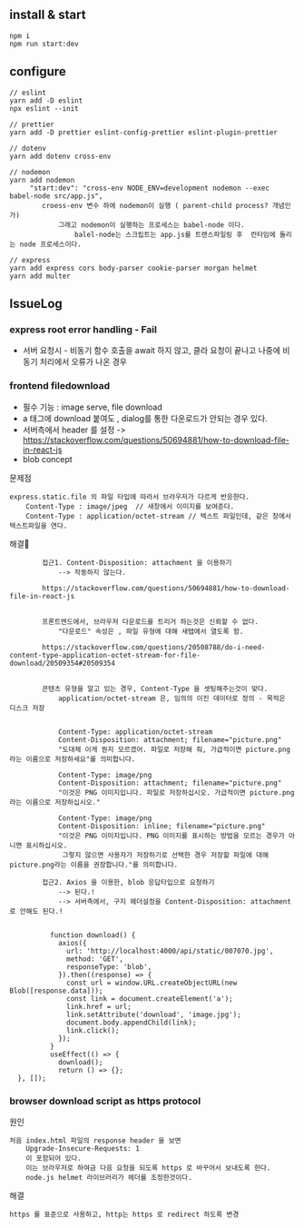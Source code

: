 ## install & start

```
npm i 
npm run start:dev
```

## configure 

```
// eslint
yarn add -D eslint
npx eslint --init

// prettier
yarn add -D prettier eslint-config-prettier eslint-plugin-prettier

// dotenv
yarn add dotenv cross-env

// nodemon
yarn add nodemon
     "start:dev": "cross-env NODE_ENV=development nodemon --exec babel-node src/app.js",
        croess-env 변수 하에 nodemon이 실행 ( parent-child process? 개념인가)
            그래고 nodemon이 실행하는 프로세스는 babel-node 이다. 
                balel-node는 스크립트는 app.js를 트랜스파일링 후  런타임에 돌리는 node 프로세스이다.

// express
yarn add express cors body-parser cookie-parser morgan helmet
yarn add multer
```


## IssueLog

### express root error handling - Fail

- 서버 요청시 - 비동기 함수 호출을 await 하지 않고, 클라 요청이 끝나고 나중에 비동기 처리에서 오류가 나온 경우


### frontend filedownload 

- 필수 기능 : image serve, file download
- a 태그에 download 붙여도 , dialog를 통한 다운로드가 안되는 경우 있다. 
- 서버측에서 header 를 설정 -> https://stackoverflow.com/questions/50694881/how-to-download-file-in-react-js 
- blob concept

문제점      
```
express.static.file 의 파일 타입에 따라서 브라우저가 다르게 반응한다.  
    Content-Type : image/jpeg  // 새창에서 이미지를 보여준다.
    Content-Type : application/octet-stream // 텍스트 파일인데, 같은 창에서 텍스트파일을 연다.  
```
해결  

```
		접근1. Content-Disposition: attachment 을 이용하기
			--> 작동하지 않는다.
		
		https://stackoverflow.com/questions/50694881/how-to-download-file-in-react-js
	
		
		프론트엔드에서, 브라우저 다운로드를 트리거 하는것은 신뢰할 수 없다.
			"다운로드" 속성은 , 파일 유형에 대해 새탭에서 열도록 함.
		
		https://stackoverflow.com/questions/20508788/do-i-need-content-type-application-octet-stream-for-file-download/20509354#20509354
	
		
		콘텐츠 유형을 알고 있는 경우, Content-Type 을 셋팅해주는것이 맞다.
			application/octet-stream 은, 임의의 이진 데이터로 정의 - 목적은 디스크 저장
		
		
			Content-Type: application/octet-stream
            Content-Disposition: attachment; filename="picture.png"
			"도대체 이게 뭔지 모르겠어. 파일로 저장해 줘, 가급적이면 picture.png라는 이름으로 저장하세요"를 의미합니다.
			
			Content-Type: image/png
            Content-Disposition: attachment; filename="picture.png"
			"이것은 PNG 이미지입니다. 파일로 저장하십시오. 가급적이면 picture.png라는 이름으로 저장하십시오."
			
			Content-Type: image/png
            Content-Disposition: inline; filename="picture.png"
			"이것은 PNG 이미지입니다. PNG 이미지를 표시하는 방법을 모르는 경우가 아니면 표시하십시오.
			 그렇지 않으면 사용자가 저장하기로 선택한 경우 저장할 파일에 대해 picture.png라는 이름을 권장합니다."를 의미합니다.
		
		접근2. Axios 을 이용한, blob 응답타입으로 요청하기
			--> 된다.!
			--> 서버측에서, 구지 헤더설정을 Content-Disposition: attachment 로 안해도 된다.!
			
		
		  function download() {
		    axios({
		      url: 'http://localhost:4000/api/static/007070.jpg',
		      method: 'GET',
		      responseType: 'blob',
		    }).then((response) => {
		      const url = window.URL.createObjectURL(new Blob([response.data]));
		      const link = document.createElement('a');
		      link.href = url;
		      link.setAttribute('download', 'image.jpg');
		      document.body.appendChild(link);
		      link.click();
		    });
		  }
		  useEffect(() => {
		    download();
		    return () => {};
  }, []);
```


### browser download script as https protocol

원인 
```
처음 index.html 파일의 response header 을 보면
	Upgrade-Insecure-Requests: 1
	이 포함되어 있다.  
	이는 브라우저로 하여금 다음 요청을 되도록 https 로 바꾸어서 보내도록 한다.  
	node.js helmet 라이브러리가 헤더를 조정한것이다.  
```

해결   

```
https 를 표준으로 사용하고, http는 https 로 redirect 하도록 변경
```
